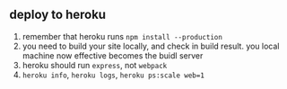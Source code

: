 ## deploy to heroku
1. remember that heroku runs `npm install --production`
2. you need to build your site locally, and check in build result. you local machine now effective becomes the buidl server
3. heroku should run `express`, not `webpack`
4. `heroku info`, `heroku logs`, `heroku ps:scale web=1`